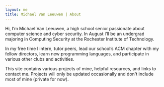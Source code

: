 ```yaml
---
layout: me
title: Michael Van Leeuwen | About
---
```


Hi, I’m Michael Van Leeuwen, a high school senior passionate about computer science and cyber security. In August I’ll be an undergrad majoring in Computing Security at the Rochester Institute of Technology.

In my free time I intern, tutor peers, lead our school’s ACM chapter with my fellow directors, learn new programming languages, and participate in various other clubs and activities.

This site contains various projects of mine, helpful resources, and links to contact me. Projects will only be updated occasionally and don't include most of mine (private for now).